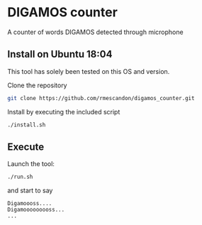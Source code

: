 # DIGAMOS counter

A counter of words DIGAMOS detected through microphone

## Install on Ubuntu 18:04

This tool has solely been tested on this OS and version.

Clone the repository

```sh
git clone https://github.com/rmescandon/digamos_counter.git
```

Install by executing the included script
```sh
./install.sh
```

## Execute

Launch the tool:

```sh
./run.sh
```

and start to say

```
Digamoooss....
Digamooooooooss...
...

```